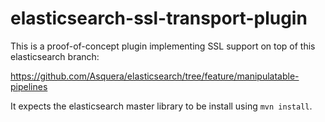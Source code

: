 elasticsearch-ssl-transport-plugin
==================================

This is a proof-of-concept plugin implementing SSL support on top of this elasticsearch branch:

https://github.com/Asquera/elasticsearch/tree/feature/manipulatable-pipelines

It expects the elasticsearch master library to be install using `mvn install`.
